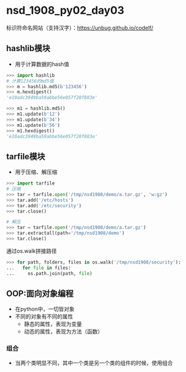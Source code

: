 # nsd_1908_py02_day03

标识符命名网站（支持汉字）：https://unbug.github.io/codelf/  

## hashlib模块

- 用于计算数据的hash值

```python
>>> import hashlib
# 计算123456的md5值
>>> m = hashlib.md5(b'123456')
>>> m.hexdigest()
'e10adc3949ba59abbe56e057f20f883e'

>>> m1 = hashlib.md5()
>>> m1.update(b'12')
>>> m1.update(b'34')
>>> m1.update(b'56')
>>> m1.hexdigest()
'e10adc3949ba59abbe56e057f20f883e'
```

## tarfile模块

- 用于压缩、解压缩

```python
>>> import tarfile
# 压缩
>>> tar = tarfile.open('/tmp/nsd1908/demo/a.tar.gz', 'w:gz')
>>> tar.add('/etc/hosts')
>>> tar.add('/etc/security')
>>> tar.close()

# 解压
>>> tar = tarfile.open('/tmp/nsd1908/demo/a.tar.gz')
>>> tar.extractall(path='/tmp/nsd1908/demo')
>>> tar.close()

```

通过os.walk拼接路径

```python
>>> for path, folders, files in os.walk('/tmp/nsd1908/security'):
...   for file in files:
...     os.path.join(path, file)

```

## OOP:面向对象编程

- 在python中，一切皆对象
- 不同的对象有不同的属性
  - 静态的属性，表现为变量
  - 动态的属性，表现为方法（函数）

### 组合

- 当两个类明显不同，其中一个类是另一个类的组件的时候，使用组合







